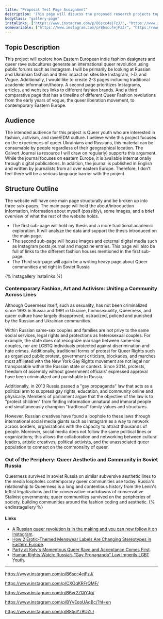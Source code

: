 ```yaml
---
title: "Proposal Test Page Assignment"
description: 'This page will disucss the proposed research projects topic description, audience, and structure (outline).'
bodyClass: "gallery-page"
instalinks: ["https://www.instagram.com/p/B6scc4ejFzJ/", "https://www.instagram.com/p/CLUBQZknOVc/","https://www.instagram.com/p/CXOqKRFrQMF/", "https://www.instagram.com/p/B6vr2ZQjYJq/","https://www.instagram.com/p/BYvEqoUAqBc/?hl=en","https://www.instagram.com/p/B8tjuYzBUZL/"]
somevariable: ["https://www.instagram.com/p/B6scc4ejFzJ/", "https://www.instagram.com/p/CLUBQZknOVc/","https://www.instagram.com/p/CXOqKRFrQMF/", "https://www.instagram.com/p/B6vr2ZQjYJq/","https://www.instagram.com/p/BYvEqoUAqBc/?hl=en","https://www.instagram.com/p/B8tjuYzBUZL/"]
---
```


## Topic Description 
This project will explore how Eastern European indie fashion designers and queer rave subcultures generate an international queer revolution using public forums such as Instagram. I will be primarily be looking at Russian and Ukrainian fashion and their impact on sites like Instagram, I-D, and Vogue. Additionally, I would like to create 2-3 pages including traditional academic information/theory. A second page prioritizes Instagrams, articles, and websites links to different fashion brands. And a third comparative page that has a timeline of different Queer Fashion revolutions from the early years of vogue, the queer liberation movement, to contemporary Eastern Europe.

## Audience
The intended audience for this project is Queer youth who are interested in fashion, activism, and rave/EDM culture. I believe while this project focuses on the experiences of queer Ukrainians and Russians, this material can be consumable by people regardless of their geographical location. The Calvert Journal (a resource I will draw on regularly) supports this argument. While the journal focuses on eastern Europe, it is available internationally through digital publications. In addition, the journal is published in English and written by journalists from all over eastern Europe. Therefore, I don't feel there will be a serious language barrier with the project. 

## Structure Outline
 The website will have one main page structurally and be broken up into three sub-pages. The main page will hold the about/introduction information, information about myself (possibly), some images, and a brief overview of what the rest of the website holds. 
 - The first sub-page will hold my thesis and a more traditional academic exploration. It will analyze the data and support the thesis introduced on the main page.   
 - The second sub-page will house images and external digital media such as Instagram posts journal and magazine entries. This page will also be full of links to the different fashion houses mentioned in the first sub-page.
 - The Third sub-page will again be a writing heavy page about Queer communities and right in Soviet Russia 

{% instagallery instalinks %}
### Contemporary Fashion, Art and Activism: Uniting a Community Across Lines 
Although Queerness itself, such as sexuality, has not been criminalized since 1993 in Russia and 1991 in Ukraine, homosexuality, Queerness, and queer culture have largely disapproved, ostracized, policed and punished by the Russian and Ukrainian communities. 

Within Russian same-sex couples and families are not privy to the same social services, legal rights and protections as heterosexual couples. For example, the state does not recognize marriage between same-sex couples, nor are LGBTQ individuals protected against discrimination and hate crimes. Additionally, traditional forms of protest for Queer Rights such as organized public protest, government criticism, blockades, and marches most affiliated with the New York Gay Rights movement are not legal nor transposable within the Russian state or context. Since 2014, protests, freedom of assembly without government officials' expressed approval have been criminalized and punishable in Russia. 

Additionally, in 2013 Russia passed a "gay propaganda" law that acts as a political arm to suppress gay rights, education, and community online and physically. Members of parliament argue that the objective of the law is to "protect children" from finding information unnatural and immoral people and simultaneously champion "tradtional" family values and structures. 


However, Russian creatives have found a loophole to these laws through international social media giants such as Instagram as a way to network across borders, organizations with the capacity to attract thousands of people. Moreover, social media does not follow the same political lines or organizations; this allows the collaboration and networking between cultural leaders, artistic creatives, political activists, and the unassociated queer population to connect on the commonality of queer. 

### Out of the Periphery: Queer Aesthetic and Community in Soviet Russia
Queerness survived in soviet Russia on similar subversive aesthetic lines to the media loopholes contemporary queer communities use today. Russia's relationship to Queerness is a long and contentious history from the Lenin's leftist legalizations and the conservative crackdowns of conservative Stalinist governments; queer communities survived on the peripheries of society, building communities around the fashion coding and aesthetic. 
{% endinstagallery %}



#### Links 
- [A Russian queer revolution is in the making and you can now follow it on Instagram](https://www.calvertjournal.com/articles/show/11647/russian-queer-creatives-instagram-follow-of-the-week).
- [How 2 Erotic-Themed Menswear Labels Are Changing Stereotypes in Eastern Europe](https://www.vogue.com/article/ukraine-menswear-anton-belinskiy-ivan-frolov).
- [Party at Kyiv's Momentous Queer Rave and Acceptance Comes First](https://www.calvertjournal.com/features/show/11215/veselka-queer-rave-kyiv-ukraine-nightlife-lgbtq).
- [Human Rights Watch: Russia’s “Gay Propaganda” Law Imperils LGBT Youth](https://www.hrw.org/report/2018/12/12/no-support/russias-gay-propaganda-law-imperils-lgbt-youth#).

---


https://www.instagram.com/p/B6scc4ejFzJ/

https://www.instagram.com/p/CXOqKRFrQMF/

https://www.instagram.com/p/B6vr2ZQjYJq/

https://www.instagram.com/p/BYvEqoUAqBc/?hl=en

https://www.instagram.com/p/B8tjuYzBUZL/
